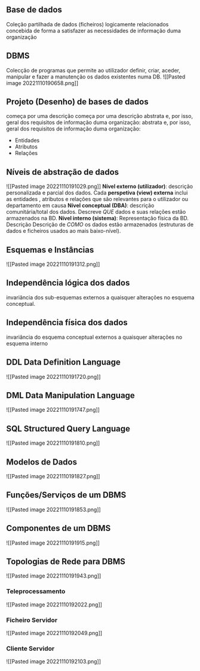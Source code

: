 ## Base de dados 
Coleção partilhada de dados (ficheiros) logicamente relacionados concebida de forma a satisfazer as necessidades de informação duma organização
## DBMS
Colecção de programas que permite ao utilizador definir, criar, aceder, manipular e fazer a manutenção os dados existentes numa DB.
![[Pasted image 20221110190658.png]]

## Projeto (Desenho) de bases de dados
começa por uma descrição começa por uma descrição abstrata e, por isso, geral dos requisitos de informação duma organização: abstrata e, por isso, geral dos requisitos de informação duma organização: 
- Entidades 
- Atributos 
- Relações
## Níveis de abstração de dados

![[Pasted image 20221110191029.png]]
**Nível externo  (utilizador)**: descrição  personalizada e parcial dos dados.
Cada **perspetiva (view) externa** inclui as entidades , atributos e relações que são relevantes  para o utilizador ou departamento em causa
**Nível conceptual (DBA)**: descrição comunitária/total dos dados. Descreve *QUE* dados e suas relações estão armazenados na BD.
**Nível interno (sistema)**: Representação física da BD. Descrição Descrição de *COMO* os dados estão armazenados (estruturas de dados e ficheiros usados ao mais baixo-nível).

## Esquemas e Instâncias
![[Pasted image 20221110191312.png]]

## Independência lógica dos dados
invariância dos sub-esquemas externos a quaisquer alterações no esquema conceptual.
## Independência física dos dados
invariância do esquema conceptual externos a quaisquer alterações no esquema interno

## DDL Data Definition Language
![[Pasted image 20221110191720.png]]

## DML Data Manipulation Language
![[Pasted image 20221110191747.png]]

## SQL Structured Query Language
![[Pasted image 20221110191810.png]]

## Modelos de Dados
![[Pasted image 20221110191827.png]]

## Funções/Serviços de um DBMS 
![[Pasted image 20221110191853.png]]

## Componentes de um DBMS
![[Pasted image 20221110191915.png]]

## Topologias de Rede para DBMS
![[Pasted image 20221110191943.png]]

### Teleprocessamento
![[Pasted image 20221110192022.png]]

### Ficheiro Servidor
![[Pasted image 20221110192049.png]]

### Cliente Servidor
![[Pasted image 20221110192103.png]]